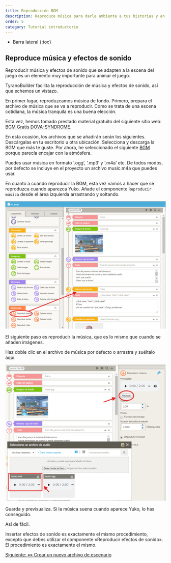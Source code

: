 ```yaml
---
title: Reproducción BGM
description: Reproduce música para darle ambiente a tus historias y en momentos puntuales usa efectos de sonido.
order: 5
category: Tutorial introductorio
---
```

* Barra lateral
{:toc}

## Reproduce música y efectos de sonido

Reproducir música y efectos de sonido que se adapten a la escena del juego es un elemento muy importante para animar el juego.

TyranoBuilder facilita la reproducción de música y efectos de sonido, así que echemos un vistazo.

En primer lugar, reproduzcamos música de fondo. Primero, prepara el archivo de música que se va a reproducir. Como se trata de una escena cotidiana, la música tranquila es una buena elección.

Esta vez, hemos tomado prestado material gratuito del siguiente sitio web: [BGM Gratis DOVA-SYNDROME](https://dova-s.jp/EN/).

En esta ocasión, los archivos que se añadirán serán los siguientes. Descárgalas en tu escritorio u otra ubicación.
Selecciona y descarga la BGM que más te guste. Por ahora, he seleccionado el siguiente [BGM](https://dova-s.jp/EN/bgm/play146.html) porque parecía encajar con la atmósfera.

Puedes usar música en formato ‘.ogg’, ‘.mp3’ y ‘.m4a’ etc. De todos modos, por defecto se incluye en el proyecto un archivo music.m4a que puedes usar.

En cuanto a cuándo reproducir la BGM, esta vez vamos a hacer que se reproduzca cuando aparezca Yuko.
Añade el componente `Reproducir música` desde el área izquierda arrastrando y soltando.

![drag and drop music](/assets/resources/images/playback-0.png)

El siguiente paso es reproducir la música, que es lo mismo que cuando se añaden imágenes.

Haz doble clic en el archivo de música por defecto o arrastra y suéltalo aquí.

![drag and drop music 2](/assets/resources/images/playback-1.png)

Guarda y previsualiza.
Si la música suena cuando aparece Yuko, lo has conseguido.

Así de fácil.

Insertar efectos de sonido es exactamente el mismo procedimiento, excepto que debes utilizar el componente «Reproducir efectos de sonido». El procedimiento es exactamente el mismo.

[Siguiente: »» Crear un nuevo archivo de escenario](/pages/new_scenario.html)